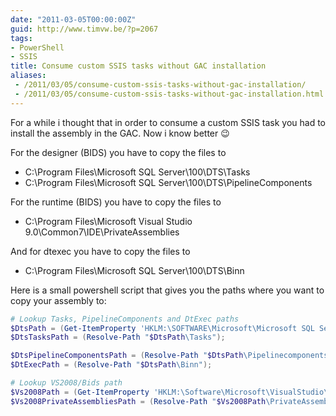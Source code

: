 ```yaml
---
date: "2011-03-05T00:00:00Z"
guid: http://www.timvw.be/?p=2067
tags:
- PowerShell
- SSIS
title: Consume custom SSIS tasks without GAC installation
aliases:
 - /2011/03/05/consume-custom-ssis-tasks-without-gac-installation/
 - /2011/03/05/consume-custom-ssis-tasks-without-gac-installation.html
---
```

For a while i thought that in order to consume a custom SSIS task you had to install the assembly in the GAC. Now i know better 😉

For the designer (BIDS) you have to copy the files to
* C\:\Program Files\Microsoft SQL Server\100\DTS\Tasks
* C\:\Program Files\Microsoft SQL Server\100\DTS\PipelineComponents

For the runtime (BIDS) you have to copy the files to
* C\:\Program Files\Microsoft Visual Studio 9.0\Common7\IDE\PrivateAssemblies

And for dtexec you have to copy the files to
* C\:\Program Files\Microsoft SQL Server\100\DTS\Binn

Here is a small powershell script that gives you the paths where you want to copy your assembly to:

```powershell
# Lookup Tasks, PipelineComponents and DtExec paths  
$DtsPath = (Get-ItemProperty 'HKLM:\SOFTWARE\Microsoft\Microsoft SQL Server\100\DTS\Setup').SQLPath;
$DtsTasksPath = (Resolve-Path "$DtsPath\Tasks");

$DtsPipelineComponentsPath = (Resolve-Path "$DtsPath\Pipelinecomponents");
$DtExecPath = (Resolve-Path "$DtsPath\Binn");

# Lookup VS2008/Bids path
$Vs2008Path = (Get-ItemProperty 'HKLM:\Software\Microsoft\VisualStudio\9.0').InstallDir;
$Vs2008PrivateAssembliesPath = (Resolve-Path "$Vs2008Path\PrivateAssemblies");
```
